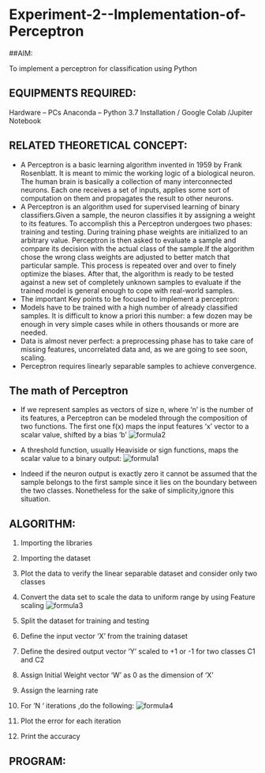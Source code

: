 # Experiment-2--Implementation-of-Perceptron
##AIM:

To implement a perceptron for classification using Python

## EQUIPMENTS REQUIRED:
Hardware – PCs
Anaconda – Python 3.7 Installation / Google Colab /Jupiter Notebook

## RELATED THEORETICAL CONCEPT:
* A Perceptron is a basic learning algorithm invented in 1959 by Frank Rosenblatt. It is meant to mimic the working logic of a biological neuron. The human brain is basically a collection of many interconnected neurons. Each one receives a set of inputs, applies some sort of computation on them and propagates the result to other neurons.
* A Perceptron is an algorithm used for supervised learning of binary classifiers.Given a sample, the neuron classifies it by assigning a weight to its features. To accomplish this a Perceptron undergoes two phases: training and testing. During training phase weights are initialized to an arbitrary value. Perceptron is then asked to evaluate a sample and compare its decision with the actual class of the sample.If the algorithm chose the wrong class weights are adjusted to better match that particular sample. This process is repeated over and over to finely optimize the biases. After that, the algorithm is ready to be tested against a new set of completely unknown samples to evaluate if the trained model is general enough to cope with real-world samples.
* The important Key points to be focused to implement a perceptron:
* Models have to be trained with a high number of already classified samples. It is difficult to know a priori this number: a few dozen may be enough in very simple cases while in others thousands or more are needed.
* Data is almost never perfect: a preprocessing phase has to take care of missing features, uncorrelated data and, as we are going to see soon, scaling.
* Perceptron requires linearly separable samples to achieve convergence.

## The math of Perceptron
* If we represent samples as vectors of size n, where ‘n’ is the number of its features, a Perceptron can be modeled through the composition of two functions. The first one 
f(x) maps the input features  ‘x’  vector to a scalar value, shifted by a bias ‘b’
![formula2](https://user-images.githubusercontent.com/93427208/229996763-131971c3-e302-45c8-aef6-f5d4a544e5a0.png)

* A threshold function, usually Heaviside or sign functions, maps the scalar value to a binary output:
![formula1](https://user-images.githubusercontent.com/93427208/229996776-f7f2abff-b57c-4848-8d48-f0836655197c.png)
* Indeed if the neuron output is exactly zero it cannot be assumed that the sample belongs to the first sample since it lies on the boundary between the two classes. Nonetheless for the sake of simplicity,ignore this situation.


## ALGORITHM:
1. Importing the libraries
2. Importing the dataset
3. Plot the data to verify the linear separable dataset and consider only two classes
4. Convert the data set to scale the data to uniform range by using Feature scaling
![formula3](https://user-images.githubusercontent.com/93427208/229996912-34ff2bbf-7dcb-45ed-aa2b-13e473f2709e.png)

5. Split the dataset for training and testing
6. Define the input vector ‘X’ from the training dataset
7. Define the desired output vector ‘Y’ scaled to +1 or -1 for two classes C1 and C2
8. Assign Initial Weight vector ‘W’ as 0 as the dimension of ‘X’
9. Assign the learning rate
10. For ‘N ‘ iterations ,do the following:
        ![formula4](https://user-images.githubusercontent.com/93427208/229997015-fd5ec7a8-3788-461b-aae9-2858d1042bc7.png)

11. Plot the error for each iteration 
12. Print the accuracy


 ## PROGRAM:
